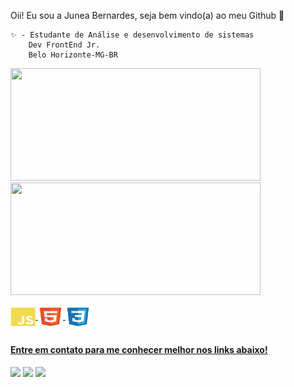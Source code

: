 Oii! Eu sou a Junea Bernardes, seja bem vindo(a) ao meu Github 👋


    ✨ - Estudante de Análise e desenvolvimento de sistemas
        Dev FrontEnd Jr.
        Belo Horizonte-MG-BR


  <div>
  <a href="https://github.com/juneabernardes">
  <img height="180em" width="400" src="https://github-readme-stats.vercel.app/api?username=juneabernardes&show_icons=true&theme=radical&include_all_commits=true&count_private=true"/>
  <img height="180em" width="400"src="https://github-readme-stats.vercel.app/api/top-langs/?username=juneabernardes&layout=compact&langs_count=7&theme=radical"/>
</div>
  
  <div style="display: inline_block"><br>
  <img align="center" alt="Malu-Js" height="30" width="40" src="https://raw.githubusercontent.com/devicons/devicon/master/icons/javascript/javascript-plain.svg">
  <img align="center" alt="Malu-HTML" height="30" width="40" src="https://raw.githubusercontent.com/devicons/devicon/master/icons/html5/html5-original.svg">
  <img align="center" alt="Malu-CSS" height="30" width="40" 
src="https://raw.githubusercontent.com/devicons/devicon/master/icons/css3/css3-original.svg">
    

</div>
  
   ##
  
  <div> 
  
   <h4>Entre em contato para me conhecer melhor nos links abaixo!</h4>
    
  <a href="https://instagram.com/juneabernardes" target="_blank"><img src="https://img.shields.io/badge/-Instagram-%23E4405F?style=for-the-badge&logo=instagram&logoColor=white" target="_blank"></a>
  <a href = "mailto:juneabernardes@gmail.com"><img src="https://img.shields.io/badge/-Gmail-%23333?style=for-the-badge&logo=gmail&logoColor=white" target="_blank"></a>
  <a href="https://www.linkedin.com/in/juneabernardes/" target="_blank"><img src="https://img.shields.io/badge/-LinkedIn-%230077B5?style=for-the-badge&logo=linkedin&logoColor=white" target="_blank"></a> 
 
      
 
</div>
